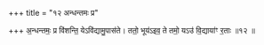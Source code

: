 +++
title = "१२ अन्धन्तमः प्र"

+++
अ॒न्धन्तमः॒ प्र वि॑शन्ति॒ येऽवि॑द्यामु॒पास॑ते। ततो॒ भूय॑ऽइव॒ ते तमो॒ यऽउ॑ वि॒द्याया॑ꣳ र॒ताः ॥१२ ॥